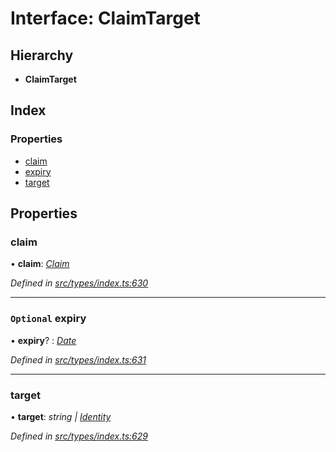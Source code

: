# Interface: ClaimTarget

## Hierarchy

* **ClaimTarget**

## Index

### Properties

* [claim](claimtarget.md#claim)
* [expiry](claimtarget.md#optional-expiry)
* [target](claimtarget.md#target)

## Properties

###  claim

• **claim**: *[Claim](../globals.md#claim)*

*Defined in [src/types/index.ts:630](https://github.com/PolymeshAssociation/polymesh-sdk/blob/46845947/src/types/index.ts#L630)*

___

### `Optional` expiry

• **expiry**? : *[Date](../enums/transactionargumenttype.md#date)*

*Defined in [src/types/index.ts:631](https://github.com/PolymeshAssociation/polymesh-sdk/blob/46845947/src/types/index.ts#L631)*

___

###  target

• **target**: *string | [Identity](../classes/identity.md)*

*Defined in [src/types/index.ts:629](https://github.com/PolymeshAssociation/polymesh-sdk/blob/46845947/src/types/index.ts#L629)*
